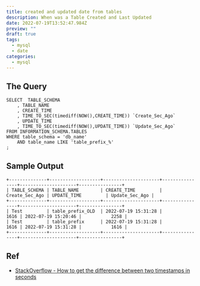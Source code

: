 ```yaml
---
title: created and updated date from tables
description: When was a Table Created and Last Updated
date: 2022-07-19T13:52:47.984Z
preview: ""
draft: true
tags:
  - mysql
  - date
categories:
  - mysql
---
```



## The Query
```mysql
SELECT  TABLE_SCHEMA
	, TABLE_NAME
	, CREATE_TIME
	, TIME_TO_SEC(timediff(NOW(),CREATE_TIME)) `Create_Sec_Ago` 
	, UPDATE_TIME
	, TIME_TO_SEC(timediff(NOW(),UPDATE_TIME)) `Update_Sec_Ago` 
FROM INFORMATION_SCHEMA.TABLES
WHERE table_schema = 'db_name'
	AND table_name LIKE 'table_prefix_%'
;
```

## Sample Output
```
+--------------+-------------------+---------------------+----------------+---------------------+----------------+
| TABLE_SCHEMA | TABLE_NAME        | CREATE_TIME         | Create_Sec_Ago | UPDATE_TIME         | Update_Sec_Ago |
+--------------+-------------------+---------------------+----------------+---------------------+----------------+
| Test         | table_prefix_OLD  | 2022-07-19 15:31:28 |           1616 | 2022-07-19 15:20:46 |           2258 |
| Test         | table_prefix      | 2022-07-19 15:31:28 |           1616 | 2022-07-19 15:31:28 |           1616 |
+--------------+-------------------+---------------------+----------------+---------------------+----------------+

```

## Ref
 * [StackOverflow - How to get the difference between two timestamps in seconds](https://stackoverflow.com/questions/3528219/how-to-get-the-difference-between-two-timestamps-in-seconds)